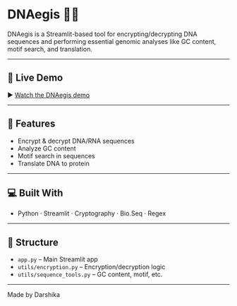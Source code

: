 # DNAegis 🔐🧬

DNAegis is a Streamlit-based tool for encrypting/decrypting DNA sequences and performing essential genomic analyses like GC content, motif search, and translation.

---

## 🎥 Live Demo

▶️ [Watch the DNAegis demo](https://vimeo.com/1097010480)

---

## 🔧 Features

- Encrypt & decrypt DNA/RNA sequences
- Analyze GC content
- Motif search in sequences
- Translate DNA to protein 

---

## 💻 Built With

- Python · Streamlit · Cryptography · Bio.Seq · Regex

---

## 📁 Structure

- `app.py` – Main Streamlit app
- `utils/encryption.py` – Encryption/decryption logic
- `utils/sequence_tools.py` – GC content, motif, etc.

---

Made by Darshika

